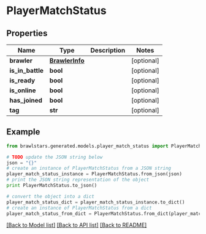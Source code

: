 # PlayerMatchStatus


## Properties
Name | Type | Description | Notes
------------ | ------------- | ------------- | -------------
**brawler** | [**BrawlerInfo**](BrawlerInfo.md) |  | [optional] 
**is_in_battle** | **bool** |  | [optional] 
**is_ready** | **bool** |  | [optional] 
**is_online** | **bool** |  | [optional] 
**has_joined** | **bool** |  | [optional] 
**tag** | **str** |  | [optional] 

## Example

```python
from brawlstars.generated.models.player_match_status import PlayerMatchStatus

# TODO update the JSON string below
json = "{}"
# create an instance of PlayerMatchStatus from a JSON string
player_match_status_instance = PlayerMatchStatus.from_json(json)
# print the JSON string representation of the object
print PlayerMatchStatus.to_json()

# convert the object into a dict
player_match_status_dict = player_match_status_instance.to_dict()
# create an instance of PlayerMatchStatus from a dict
player_match_status_from_dict = PlayerMatchStatus.from_dict(player_match_status_dict)
```
[[Back to Model list]](../README.md#documentation-for-models) [[Back to API list]](../README.md#documentation-for-api-endpoints) [[Back to README]](../README.md)


